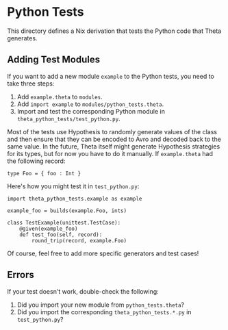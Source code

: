 # Python Tests

This directory defines a Nix derivation that tests the Python code that Theta generates.

## Adding Test Modules

If you want to add a new module `example` to the Python tests, you need to take three steps:

  1. Add `example.theta` to `modules`.
  2. Add `import example` to `modules/python_tests.theta`.
  3. Import and test the corresponding Python module in `theta_python_tests/test_python.py`.
  
Most of the tests use Hypothesis to randomly generate values of the class and then ensure that they can be encoded to Avro and decoded back to the same value. In the future, Theta itself might generate Hypothesis strategies for its types, but for now you have to do it manually. If `example.theta` had the following record:

```
type Foo = { foo : Int }
```

Here's how you might test it in `test_python.py`:
  
```
import theta_python_tests.example as example

example_foo = builds(example.Foo, ints)

class TestExample(unittest.TestCase):
    @given(example_foo)
    def test_foo(self, record):
        round_trip(record, example.Foo)
```

Of course, feel free to add more specific generators and test cases!

## Errors

If your test doesn't work, double-check the following:

  1. Did you import your new module from `python_tests.theta`?
  2. Did you import the corresponding `theta_python_tests.*.py` in `test_python.py`?
